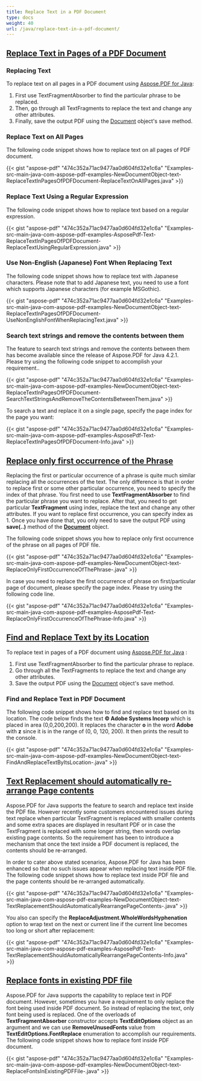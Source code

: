 ```yaml
---
title: Replace Text in a PDF Document
type: docs
weight: 40
url: /java/replace-text-in-a-pdf-document/
---
```


## <ins>**Replace Text in Pages of a PDF Document**
### **Replacing Text**
To replace text on all pages in a PDF document using [Aspose.PDF for Java](https://products.aspose.com/pdf/java):

1. First use TextFragmentAbsorber to find the particular phrase to be replaced.
1. Then, go through all TextFragments to replace the text and change any other attributes.
1. Finally, save the output PDF using the [Document](https://apireference.aspose.com/java/pdf/com.aspose.pdf/Document) object's save method.
### **Replace Text on All Pages**
The following code snippet shows how to replace text on all pages of PDF document.

{{< gist "aspose-pdf" "474c352a71ac9477aa0d604fd32e1c6a" "Examples-src-main-java-com-aspose-pdf-examples-NewDocumentObject-text-ReplaceTextInPagesOfPDFDocument-ReplaceTextOnAllPages.java" >}}
### **Replace Text Using a Regular Expression**
The following code snippet shows how to replace text based on a regular expression.

{{< gist "aspose-pdf" "474c352a71ac9477aa0d604fd32e1c6a" "Examples-src-main-java-com-aspose-pdf-examples-AsposePdf-Text-ReplaceTextInPagesOfPDFDocument-ReplaceTextUsingRegularExpression.java" >}}
### **Use Non-English (Japanese) Font When Replacing Text**
The following code snippet shows how to replace text with Japanese characters. Please note that to add Japanese text, you need to use a font which supports Japanese characters (for example MSGothic).

{{< gist "aspose-pdf" "474c352a71ac9477aa0d604fd32e1c6a" "Examples-src-main-java-com-aspose-pdf-examples-NewDocumentObject-text-ReplaceTextInPagesOfPDFDocument-UseNonEnglishFontWhenReplacingText.java" >}}
### **Search text strings and remove the contents between them**
The feature to search text strings and remove the contents between them has become available since the release of Aspose.PDF for Java 4.2.1. Please try using the following code snippet to accomplish your requirement..

{{< gist "aspose-pdf" "474c352a71ac9477aa0d604fd32e1c6a" "Examples-src-main-java-com-aspose-pdf-examples-NewDocumentObject-text-ReplaceTextInPagesOfPDFDocument-SearchTextStringsAndRemoveTheContentsBetweenThem.java" >}}

To search a text and replace it on a single page, specify the page index for the page you want:

{{< gist "aspose-pdf" "474c352a71ac9477aa0d604fd32e1c6a" "Examples-src-main-java-com-aspose-pdf-examples-AsposePdf-Text-ReplaceTextInPagesOfPDFDocument-Info.java" >}}
## <ins>**Replace only first occurrence of the Phrase**
Replacing the first or particular occurrence of a phrase is quite much similar replacing all the occurrences of the text. The only difference is that in order to replace first or some other particular occurrence, you need to specify the index of that phrase. You first need to use **TextFragmentAbsorber** to find the particular phrase you want to replace. After that, you need to get particular **TextFragment** using index, replace the text and change any other attributes. If you want to replace first occurrence, you can specify index as 1. Once you have done that, you only need to save the output PDF using **save(..)** method of the [**Document**](https://apireference.aspose.com/java/pdf/com.aspose.pdf/Document) object.

The following code snippet shows you how to replace only first occurrence of the phrase on all pages of PDF file.

{{< gist "aspose-pdf" "474c352a71ac9477aa0d604fd32e1c6a" "Examples-src-main-java-com-aspose-pdf-examples-NewDocumentObject-text-ReplaceOnlyFirstOccurrenceOfThePhrase-.java" >}}

In case you need to replace the first occurrence of phrase on first/particular page of document, please specify the page index. Please try using the following code line.

{{< gist "aspose-pdf" "474c352a71ac9477aa0d604fd32e1c6a" "Examples-src-main-java-com-aspose-pdf-examples-AsposePdf-Text-ReplaceOnlyFirstOccurrenceOfThePhrase-Info.java" >}}
## <ins>**Find and Replace Text by its Location**
To replace text in pages of a PDF document using [Aspose.PDF for Java](https://products.aspose.com/pdf/java) :

1. First use TextFragmentAbsorber to find the particular phrase to replace.
1. Go through all the TextFragments to replace the text and change any other attributes.
1. Save the output PDF using the [Document](https://apireference.aspose.com/java/pdf/com.aspose.pdf/Document) object's save method.
### **Find and Replace Text in PDF Document**
The following code snippet shows how to find and replace text based on its location. The code below finds the text **© Adobe Systems Incorp** which is placed in area (0,0,200,200). It replaces the character **o** in the word **Adobe** with **z** since it is in the range of (0, 0, 120, 200). It then prints the result to the console.

{{< gist "aspose-pdf" "474c352a71ac9477aa0d604fd32e1c6a" "Examples-src-main-java-com-aspose-pdf-examples-NewDocumentObject-text-FindAndReplaceTextByItsLocation-.java" >}}
## <ins>**Text Replacement should automatically re-arrange Page contents**
Aspose.PDF for Java supports the feature to search and replace text inside the PDF file. However recently some customers encountered issues during text replace when particular TextFragment is replaced with smaller contents and some extra spaces are displayed in resultant PDF or in case the TextFragment is replaced with some longer string, then words overlap existing page contents. So the requirement has been to introduce a mechanism that once the text inside a PDF document is replaced, the contents should be re-arranged.

In order to cater above stated scenarios, Aspose.PDF for Java has been enhanced so that no such issues appear when replacing text inside PDF file. The following code snippet shows how to replace text inside PDF file and the page contents should be re-arranged automatically.

{{< gist "aspose-pdf" "474c352a71ac9477aa0d604fd32e1c6a" "Examples-src-main-java-com-aspose-pdf-examples-NewDocumentObject-text-TextReplacementShouldAutomaticallyRearrangePageContents-.java" >}}


You also can specify the **ReplaceAdjustment.WholeWordsHyphenation** option to wrap text on the next or current line if the current line becomes too long or short after replacement:

{{< gist "aspose-pdf" "474c352a71ac9477aa0d604fd32e1c6a" "Examples-src-main-java-com-aspose-pdf-examples-AsposePdf-Text-TextReplacementShouldAutomaticallyRearrangePageContents-Info.java" >}}
## <ins>**Replace fonts in existing PDF file**
Aspose.PDF for Java supports the capability to replace text in PDF document. However, sometimes you have a requirement to only replace the font being used inside PDF document. So instead of replacing the text, only font being used is replaced. One of the overloads of **TextFragmentAbsorber** constructor accepts **TextEditOptions** object as an argument and we can use **RemoveUnusedFonts** value from **TextEditOptions.FontReplace** enumeration to accomplish our requirements.
The following code snippet shows how to replace font inside PDF document.

{{< gist "aspose-pdf" "474c352a71ac9477aa0d604fd32e1c6a" "Examples-src-main-java-com-aspose-pdf-examples-NewDocumentObject-text-ReplaceFontsInExistingPDFFile-.java" >}}
